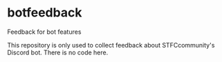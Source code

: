 # botfeedback
Feedback for bot features

This repository is only used to collect feedback about STFCcommunity's Discord bot. 
There is no code here.
